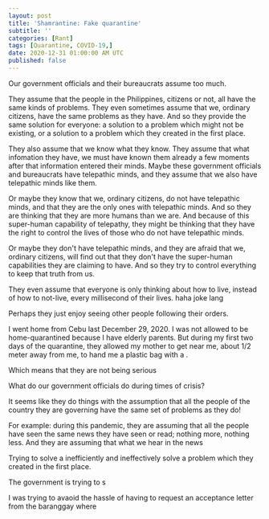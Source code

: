```yaml
---
layout: post
title: 'Shamrantine: Fake quarantine'
subtitle: ''
categories: [Rant]
tags: [Quarantine, COVID-19,]
date: 2020-12-31 01:00:00 AM UTC
published: false
---
```


<!-- started Dec 31, 2020 4:10 PM Philippine Time -->

Our government officials and their bureaucrats assume too much.

They assume that the people in the Philippines, citizens or not, all have the same kinds of problems. They even sometimes assume that we, ordinary citizens, have the same problems as they have. And so they provide the same solution for everyone: a solution to a problem which might not be existing, or a solution to a problem which they created in the first place.

<!-- Sometimes they even assume that we have the same problems as they have! -->

They also assume that we know what they know. They assume that what infomation they have, we must have known them already a few moments after that information entered their minds. Maybe these government officials and bureaucrats have telepathic minds, and they assume that we also have telepathic minds like them. 

Or maybe they know that we, ordinary citizens, do not have telepathic minds, and that they are the only ones with telepathic minds. And so they are thinking that they are more humans than we are. And because of this super-human capability of telepathy, they might be thinking that they have the right to control the lives of those who do not have telepathic minds.

Or maybe they don't have telepathic minds, and they are afraid that we, ordinary citizens, will find out that they don't have the super-human capabilities they are claiming to have. And so they try to control everything to keep that truth from us.

They even assume that everyone is only thinking about how to live, instead of how to not-live, every millisecond of their lives. haha joke lang




Perhaps they just enjoy seeing other people following their orders.




I went home from Cebu last December 29, 2020. I was not allowed to be home-quarantined because I have elderly parents. But during my first two days of the quarantine, they allowed my mother to get near me, about 1/2 meter away from me, to hand me a plastic bag with a .


Which means that they are not being serious

What do our government officials do during times of crisis?

It seems like they do things with the assumption that all the people of the country they are governing have the same set of problems as they do!

For example: during this pandemic, they are assuming that all the people have seen the same news they have seen or read; nothing more, nothing less. And they are assuming that what we hear in the news 


Trying to solve a inefficiently and ineffectively solve a problem which they created in the first place.







The government is trying to s

I was trying to avaoid the hassle of having to request an acceptance letter from the baranggay where 

<!--more-->


